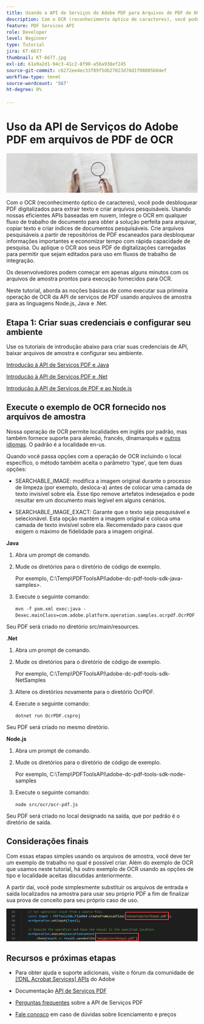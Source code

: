 ```yaml
---
title: Usando a API de Serviços do Adobe PDF para Arquivos de PDF de OCR
description: Com o OCR (reconhecimento óptico de caracteres), você pode desbloquear PDF digitalizados para extrair texto e criar arquivos pesquisáveis
feature: PDF Services API
role: Developer
level: Beginner
type: Tutorial
jira: KT-6677
thumbnail: KT-6677.jpg
exl-id: 61a9a2d1-94c3-41c2-8f90-a56a938ef245
source-git-commit: c6272ee4ec33f89f5db27023d78d1f08005b04ef
workflow-type: tm+mt
source-wordcount: '567'
ht-degree: 0%

---
```


# Uso da API de Serviços do Adobe PDF em arquivos de PDF de OCR

![Criar Imagem Herói do PDF](assets/OCR_hero.jpg)

Com o OCR (reconhecimento óptico de caracteres), você pode desbloquear PDF digitalizados para extrair texto e criar arquivos pesquisáveis. Usando nossas eficientes APIs baseadas em nuvem, integre o OCR em qualquer fluxo de trabalho de documento para obter a solução perfeita para arquivar, copiar texto e criar índices de documentos pesquisáveis. Crie arquivos pesquisáveis a partir de repositórios de PDF escaneados para desbloquear informações importantes e economizar tempo com rápida capacidade de pesquisa. Ou aplique o OCR aos seus PDF de digitalizações carregadas para permitir que sejam editados para uso em fluxos de trabalho de integração.

Os desenvolvedores podem começar em apenas alguns minutos com os arquivos de amostra prontos para execução fornecidos para OCR.

Neste tutorial, aborda as noções básicas de como executar sua primeira operação de OCR da API de serviços de PDF usando arquivos de amostra para as linguagens Node.js, Java e .Net.

## Etapa 1: Criar suas credenciais e configurar seu ambiente

Use os tutoriais de introdução abaixo para criar suas credenciais de API, baixar arquivos de amostra e configurar seu ambiente.

[Introdução à API de Serviços PDF e Java](gettingstartedjava.md)

[Introdução à API de Serviços PDF e .Net](gettingstartednet.md)

[Introdução à API de Serviços de PDF e ao Node.js](createpdffromhtml.md)

## Execute o exemplo de OCR fornecido nos arquivos de amostra

Nossa operação de OCR permite localidades em inglês por padrão, mas também fornece suporte para alemão, francês, dinamarquês e [outros idiomas](https://opensource.adobe.com/pdftools-sdk-docs/release/latest/howtos.html#ocr-with-explicit-language). O padrão é a localidade en-us.

Quando você passa opções com a operação de OCR incluindo o local específico, o método também aceita o parâmetro &#39;type&#39;, que tem duas opções:

* SEARCHABLE_IMAGE: modifica a imagem original durante o processo de limpeza (por exemplo, desloca-a) antes de colocar uma camada de texto invisível sobre ela. Esse tipo remove artefatos indesejados e pode resultar em um documento mais legível em alguns cenários.

* SEARCHABLE_IMAGE_EXACT: Garante que o texto seja pesquisável e selecionável. Esta opção mantém a imagem original e coloca uma camada de texto invisível sobre ela. Recomendado para casos que exigem o máximo de fidelidade para a imagem original.

**Java**

1. Abra um prompt de comando.

1. Mude os diretórios para o diretório de código de exemplo.

   Por exemplo, C:\Temp\PDFToolsAPI\adobe-dc-pdf-tools-sdk-java-samples>.

1. Execute o seguinte comando:

   `mvn -f pom.xml exec:java -Dexec.mainClass=com.adobe.platform.operation.samples.ocrpdf.OcrPDF`

Seu PDF será criado no diretório src/main/resources.

**.Net**

1. Abra um prompt de comando.

1. Mude os diretórios para o diretório de código de exemplo.

   Por exemplo, C:\Temp\PDFToolsAPI\adobe-dc-pdf-tools-sdk-NetSamples

1. Altere os diretórios novamente para o diretório OcrPDF.

1. Execute o seguinte comando:

   `dotnet run OcrPDF.csproj`

Seu PDF será criado no mesmo diretório.

**Node.js**

1. Abra um prompt de comando.

1. Mude os diretórios para o diretório de código de exemplo.

   Por exemplo, C:\Temp\PDFToolsAPI\adobe-dc-pdf-tools-sdk-node-samples

1. Execute o seguinte comando:

   `node src/ocr/ocr-pdf.js`

Seu PDF será criado no local designado na saída, que por padrão é o diretório de saída.

## Considerações finais

Com essas etapas simples usando os arquivos de amostra, você deve ter um exemplo de trabalho no qual é possível criar. Além do exemplo de OCR que usamos neste tutorial, há outro exemplo de OCR usando as opções de tipo e localidade aceitas discutidas anteriormente.

A partir daí, você pode simplesmente substituir os arquivos de entrada e saída localizados na amostra para usar seu próprio PDF a fim de finalizar sua prova de conceito para seu próprio caso de uso.

![Prova de Conceito](assets/OCR_poc.png)

## Recursos e próximas etapas

* Para obter ajuda e suporte adicionais, visite o fórum da comunidade de [[!DNL Acrobat Services] APIs](https://community.adobe.com/t5/document-cloud-sdk/bd-p/Document-Cloud-SDK?page=1&sort=latest_replies&filter=all) do Adobe

* Documentação [API de Serviços PDF](https://www.adobe.com/go/pdftoolsapi_doc)

* [Perguntas frequentes](https://community.adobe.com/t5/contentarchivals/contentarchivedpage/message-uid/10726197) sobre a API de Serviços PDF

* [Fale conosco](https://www.adobe.com/go/pdftoolsapi_requestform) em caso de dúvidas sobre licenciamento e preços
